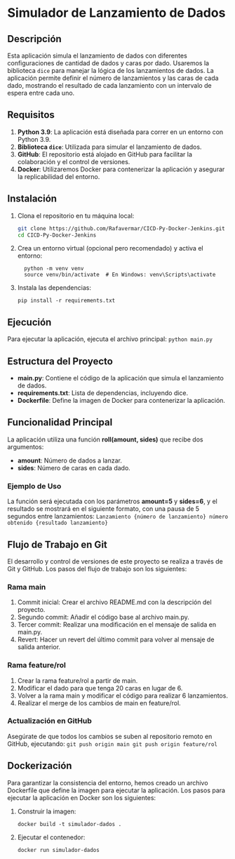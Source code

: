 # Simulador de Lanzamiento de Dados

## Descripción
Esta aplicación simula el lanzamiento de dados con diferentes configuraciones de cantidad de dados y caras por dado. Usaremos la biblioteca `dice` para manejar la lógica de los lanzamientos de dados. La aplicación permite definir el número de lanzamientos y las caras de cada dado, mostrando el resultado de cada lanzamiento con un intervalo de espera entre cada uno.

## Requisitos
1. **Python 3.9**: La aplicación está diseñada para correr en un entorno con Python 3.9.
2. **Biblioteca `dice`**: Utilizada para simular el lanzamiento de dados.
3. **GitHub**: El repositorio está alojado en GitHub para facilitar la colaboración y el control de versiones.
4. **Docker**: Utilizaremos Docker para contenerizar la aplicación y asegurar la replicabilidad del entorno.

## Instalación
1. Clona el repositorio en tu máquina local:
   ```bash
   git clone https://github.com/Rafavermar/CICD-Py-Docker-Jenkins.git
   cd CICD-Py-Docker-Jenkins
   ```

2. Crea un entorno virtual (opcional pero recomendado) y activa el entorno:
    ```
      python -m venv venv
      source venv/bin/activate  # En Windows: venv\Scripts\activate
   ```
3. Instala las dependencias:
    ```
   pip install -r requirements.txt
    ```
   
## Ejecución
Para ejecutar la aplicación, ejecuta el archivo principal:
    ```
    python main.py
    ```

## Estructura del Proyecto

- __main.py__: Contiene el código de la aplicación que simula el lanzamiento de dados.
- __requirements.txt__: Lista de dependencias, incluyendo dice.
- __Dockerfile__: Define la imagen de Docker para contenerizar la aplicación.

## Funcionalidad Principal
La aplicación utiliza una función __roll(amount, sides)__ que recibe dos argumentos:
- __amount__: Número de dados a lanzar.
- __sides__: Número de caras en cada dado.

### Ejemplo de Uso
La función será ejecutada con los parámetros __amount=5__ y __sides=6__, y el resultado se mostrará en el siguiente formato, con una pausa de 5 segundos entre lanzamientos:
    ```
    Lanzamiento {número de lanzamiento} número obtenido {resultado lanzamiento}
    ```

## Flujo de Trabajo en Git
El desarrollo y control de versiones de este proyecto se realiza a través de Git y GitHub. Los pasos del flujo de trabajo son los siguientes:

### Rama main
1. Commit inicial: Crear el archivo README.md con la descripción del proyecto.
2. Segundo commit: Añadir el código base al archivo main.py.
3. Tercer commit: Realizar una modificación en el mensaje de salida en main.py.
4. Revert: Hacer un revert del último commit para volver al mensaje de salida anterior.

### Rama feature/rol
1. Crear la rama feature/rol a partir de main.
2. Modificar el dado para que tenga 20 caras en lugar de 6.
3. Volver a la rama main y modificar el código para realizar 6 lanzamientos.
4. Realizar el merge de los cambios de main en feature/rol.

### Actualización en GitHub
Asegúrate de que todos los cambios se suben al repositorio remoto en GitHub, ejecutando:
    ```
    git push origin main
    git push origin feature/rol
    ```


## Dockerización
Para garantizar la consistencia del entorno, hemos creado un archivo Dockerfile que define la imagen para ejecutar la aplicación. Los pasos para ejecutar la aplicación en Docker son los siguientes:

1. Construir la imagen:
    ```
    docker build -t simulador-dados .
    ```
2. Ejecutar el contenedor:
    ```
    docker run simulador-dados
    ```
